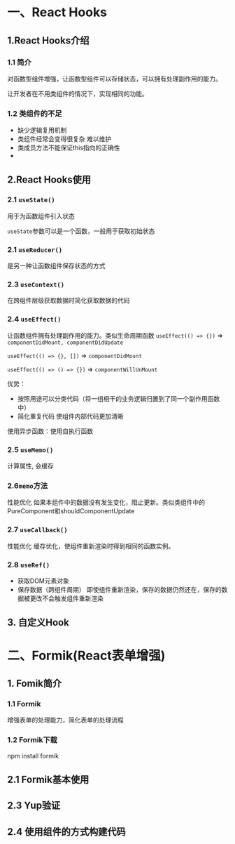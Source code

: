 # 一、React Hooks
## 1.React Hooks介绍
### 1.1 简介
对函数型组件增强，让函数型组件可以存储状态，可以拥有处理副作用的能力。

让开发者在不用类组件的情况下，实现相同的功能。
### 1.2 类组件的不足
- 缺少逻辑复用机制
- 类组件经常会变得很复杂 难以维护
- 类成员方法不能保证this指向的正确性
-
## 2.React Hooks使用
### 2.1 `useState()`
用于为函数组件引入状态

`useState`参数可以是一个函数，一般用于获取初始状态

### 2.1 `useReducer()`
是另一种让函数组件保存状态的方式

### 2.3 `useContext()`
在跨组件层级获取数据时简化获取数据的代码

### 2.4 `useEffect()`
让函数组件拥有处理副作用的能力。类似生命周期函数
`useEffect(() => {})` => `componentDidMount, componentDidUpdate`

`useEffect(() => {}, [])` => `componentDidMount`

`useEffect(() => () => {})` => `componentWillUnMount`


优势：
- 按照用途可以分类代码（将一组相干的业务逻辑归置到了同一个副作用函数中）
- 简化重复代码 使组件内部代码更加清晰

使用异步函数：使用自执行函数

### 2.5 `useMemo()`
计算属性, 会缓存
### 2.6`memo`方法
性能优化 如果本组件中的数据没有发生变化，阻止更新。类似类组件中的PureComponent和shouldComponentUpdate
### 2.7 `useCallback()`
性能优化 缓存优化，使组件重新渲染时得到相同的函数实例。

### 2.8 `useRef()`
- 获取DOM元素对象
- 保存数据（跨组件周期）
即使组件重新渲染，保存的数据仍然还在，保存的数据被更改不会触发组件重新渲染

## 3. 自定义Hook


# 二、Formik(React表单增强)
## 1. Fomik简介
### 1.1 Formik
增强表单的处理能力，简化表单的处理流程
### 1.2 Formik下载
npm install formik

## 2.1 Formik基本使用
## 2.3 Yup验证
## 2.4 使用组件的方式构建代码
